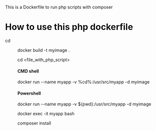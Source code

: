 
This is a Dockerfile to run php scripts with composer
# How to use this php dockerfile

cd <dir with Dockerfile>
docker build -t myimage .

cd <file_with_php_script>


#### CMD shell
docker run --name myapp -v %cd%:/usr/src/myapp -d myimage   

#### Powershell
docker run --name myapp -v ${pwd}:/usr/src/myapp -d myimage   

docker exec -it myapp bash

composer install
